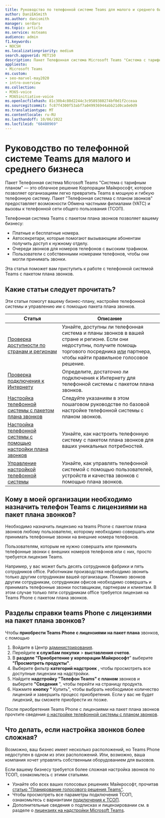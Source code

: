 ```yaml
---
title: Руководство по телефонной системе Teams для малого и среднего бизнеса
author: DaniEASmith
ms.author: danismith
manager: serdars
ms.topic: article
ms.service: msteams
audience: admin
f1.keywords:
- NOCSH
ms.localizationpriority: medium
search.appverid: MET150
description: Пакет Телефонная система Microsoft Teams "Система с тарифным планом" является недорогим вариантом голосовых звонков, что позволяет малому и среднему бизнесу лучше взаимодействовать.
appliesto:
- Microsoft Teams
ms.custom:
- seo-marvel-may2020
- intro-overview
ms.collection:
- M365-voice
- M365initiative-voice
ms.openlocfilehash: 81c30b4c80d2244c3c9589380274bf0d1f2cceaa
ms.sourcegitcommit: fc87f4300f53abf7a049936944abb21d0cade0d9
ms.translationtype: MT
ms.contentlocale: ru-RU
ms.lasthandoff: 10/06/2022
ms.locfileid: "68480969"
---
```

# <a name="teams-phone-system-guidance-for-small-and-medium-businesses"></a>Руководство по телефонной системе Teams для малого и среднего бизнеса

Пакет Телефонная система Microsoft Teams "Система с тарифным планом" — это облачное решение Корпорации Майкрософт, которое позволяет организациям легко превратить Teams в мощную и гибкую телефонную систему. Пакет "Телефонная система с планом звонков" предоставляет возможности Обмена частными филиалами (УАТС) и вызовы к телефонной сети общего пользования (ТСОП).

Телефонная система Teams с пакетом плана звонков позволяет вашему бизнесу:

- Платные и бесплатные номера.
- Автосекретари, которые помогают вызывающим абонентам получить доступ к нужному отделу.
- Очереди звонков для номеров телефонов с высоким трафиком.
- Пользователи с собственными номерами телефонов, чтобы они могли принимать звонки.

Эта статья поможет вам приступить к работе с телефонной системой Teams с пакетом плана звонков.

## <a name="which-articles-should-i-read"></a>Какие статьи следует прочитать?

Эти статьи помогут вашему бизнес-плану, настройке телефонной системы и управлению им с помощью пакета плана звонков.

| Статья | Описание |
|---------|-------------|
| [Проверка доступности по странам и регионам](../country-and-region-availability-for-audio-conferencing-and-calling-plans/country-and-region-availability-for-audio-conferencing-and-calling-plans.md) | Узнайте, доступны ли телефонная система и планы звонков в вашей стране и регионе. Если они недоступны, получите помощь торгового посредника [или](../business-voice/reseller-partner-support.md) партнера, чтобы найти правильное голосовое решение. |
| [Проверка подключения к Интернету](../business-voice/get-ready-internet.md) | Определите, достаточно ли подключения к Интернету для телефонной системы с пакетом плана звонков. |
| [Настройка телефонной системы с пакетом плана звонков](../business-voice/set-up-overview.md) | Следуйте указаниям в этом пошаговом руководстве по базовой настройке телефонной системы с планом звонков. |
| [Настройка телефонной системы с помощью настройки плана звонков](../business-voice/customize-business-voice.md) | Узнайте, как настроить телефонную систему с пакетом плана звонков для ваших уникальных потребностей. |
| [Управление настройкой телефонной системы](../business-voice/create-users.md) | Узнайте, как управлять телефонной системой с помощью пользователей, устройств и качества звонков с помощью плана звонков. |

## <a name="who-in-my-organization-needs-to-be-assigned-teams-phone-with-calling-plan-bundle-licenses"></a>Кому в моей организации необходимо назначить телефон Teams с лицензиями на пакет плана звонков?

Необходимо назначить лицензию на teams Phone с пакетом плана звонков любому пользователю, которому необходимо совершать или принимать телефонные звонки на внешние номера телефонов.

Пользователям, которым не нужно совершать или принимать телефонные звонки с внешних номеров телефонов или с них, просто требуется лицензия Teams.

Например, у вас может быть десять сотрудников фабрики и пять сотрудников office. Работникам производства необходимо звонить только другим сотрудникам вашей организации. Помимо звонков другим сотрудникам, сотрудникам офисов необходимо совершать и принимать телефонные звонки поставщикам, партнерам и клиентам. В этом случае только пяти сотрудникам office требуется лицензия на Teams Phone с пакетом плана звонков.

## <a name="how-do-i-purchase-teams-phone-with-calling-plan-bundle-licenses"></a>Разделы справки teams Phone с лицензиями на пакет плана звонков?

Чтобы **приобрести Teams Phone с лицензиями на пакет плана** звонков, с помощью

1. Войдите в Центр [администрирования](https://admin.microsoft.com/Adminportal/Home#/homepage).
2. Перейдите **к службам покупки** > **выставления счетов**.
3. В **разделе "Приобретение у корпорации Майкрософт**" выберите **"Просмотреть продукты"**.
4. Выберите фильтр **категорий надстроек** , чтобы просмотреть все доступные лицензии на надстройки.
5. Найдите **надстройку "Телефон Teams" с планом** звонков и выберите **"Сведения** ", чтобы перейти на страницу продукта.
6. Нажмите **кнопку "** Купить", чтобы выбрать необходимое количество лицензий и завершить процесс приобретения. Если у вас не будет лицензий, вы сможете приобрести их позже.

После приобретения Teams Phone с лицензиями на пакет плана звонков прочтите сведения [о настройке телефонной системы с планом звонков](../business-voice/set-up-overview.md).

## <a name="what-if-my-calling-setup-is-more-complex"></a>Что делать, если настройка звонков более сложная?

Возможно, ваш бизнес имеет несколько расположений, но Teams Phone недоступен в одном из этих расположений. Или, возможно, ваша компания хочет управлять собственным оборудованием для вызовов.

Если вашему бизнесу требуется более сложная настройка звонков по ТСОП, ознакомьтесь с этими статьями.

- Узнайте обо всех ваших голосовых решениях Майкрософт, прочитав [статью "Планирование голосового решения Teams"](../cloud-voice-landing-page.md).
- Чтобы просмотреть все параметры подключения ТСОП, ознакомьтесь с вариантами [подключения к ТСОП](../pstn-connectivity.md).
- Дополнительные сведения о подписках и лицензировании см. в разделе о [лицензиях на надстройки Microsoft Teams](../teams-add-on-licensing/microsoft-teams-add-on-licensing.md).
